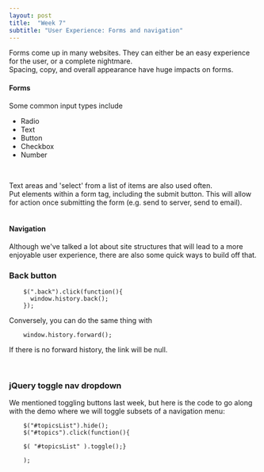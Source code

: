 ```yaml
---
layout: post
title:  "Week 7"
subtitle: "User Experience: Forms and navigation"
---
```

<div id = "week7" class="anchor"></div>

Forms come up in many websites. They can either be an easy experience for the user, or a complete nightmare.
<br>
Spacing, copy, and overall appearance have huge impacts on forms.
<br>

#### Forms
Some common input types include

  * Radio
  * Text
  * Button
  * Checkbox
  * Number

<br>

Text areas and 'select' from a list of items are also used often.
<br>
Put elements within a form tag, including the submit button. This will allow for action once submitting the form (e.g. send to server, send to email).
<br><br>

#### Navigation
Although we've talked a lot about site structures that will lead to a more enjoyable user experience, there are also some quick ways to build off that.

### Back button

        $(".back").click(function(){
          window.history.back();
        });

Conversely, you can do the same thing with

        window.history.forward();

If there is no forward history, the link will be null.

<br>

### jQuery toggle nav dropdown
We mentioned toggling buttons last week, but here is the code to go along with the demo where we will toggle subsets of a navigation menu:

        $("#topicsList").hide();
        $("#topics").click(function(){

        $( "#topicsList" ).toggle();}

        );
